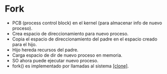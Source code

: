 # Fork

- PCB (process control block) en el kernel (para almacenar info de nuevo proceso).
- Crea espacio de direccionamiento para nuevo proceso.
- Copia el espacio de direccionamiento del padre en el espacio creado para el hijo.
- Hijo hereda recursos del padre.
- Carga espacio de dir de nuevo proceso en memoria.
- SO ahora puede ejecutar nuevo proceso.
- fork() es implementado por llamadas al sistema [[clone]]().